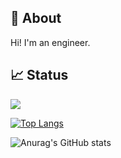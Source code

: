 ## :rabbit: About

Hi! I'm an engineer.



## :chart_with_upwards_trend: Status

![](https://komarev.com/ghpvc/?username=chamo112&color=BC698F&style=for-the-badge)

[![Top Langs](https://github-readme-stats.vercel.app/api/top-langs/?username=chamo112&layout=compact&theme=panda&text_bold=false)](https://github.com/chamo112/github-readme-stats)

![Anurag's GitHub stats](https://github-readme-stats.vercel.app/api?username=chamo112&show_icons=true&theme=panda)
